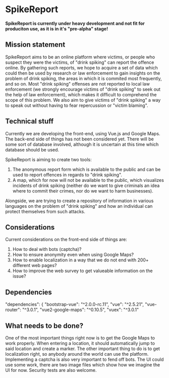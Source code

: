# SpikeReport

<b>SpikeReport is currently under heavy development and not fit for produciton use, as it is in it's "pre-alpha" stage!</b>

## Mission statement

SpikeReport aims to be an online platform where victims, or people who suspect they were the victims, of "drink spiking" can report the offence online. By gathering such reports, we hope to acquire a set of data which could then be used by research or law enforcement to gain insights on the problem of drink spiking, the areas in which it is commited most frequently, and so on. 
Most "drink spiking" offenses are not reported to local law enforcement (we strongly encourage victims of "drink spiking" to seek out the help of law enforcement), which makes it difficult to comprehend the scope of this problem.
We also aim to give victims of "drink spiking" a way to speak out without having to fear repercussion or "victim blaming". 

## Technical stuff

Currently we are developing the front-end, using Vue.js and Google Maps. The back-end side of things has not been considered yet.
There will be some sort of database involved, although it is uncertain at this time which database should be used. 

SpikeReport is aiming to create two tools: 
1. The anonymous report form which is available to the public and can be used to report offences in regards to "drink spiking".
2. A map, which for now will not be available to the public, which visualizes incidents of drink spiking (neither do we want to give criminals an idea where to commit their crimes, nor do we want to harm businesses). 

Alongside, we are trying to create a repository of information in various languages on the problem of "drink spiking" and how an individual can protect themselves from such attacks.

## Considerations

Current considerations on the front-end side of things are:
1. How to deal with bots (captcha)?
2. How to ensure anonymity even when using Google Maps?
3. How to enable localization in a way that we do not end with 200+ different web pages?
4. How to improve the web survey to get valueable information on the issue?

## Dependencies

"dependencies": {
    "bootstrap-vue": "^2.0.0-rc.11",
    "vue": "^2.5.21",
    "vue-router": "^3.0.1",
    "vue2-google-maps": "^0.10.5",
    "vuex": "^3.0.1"
    
## What needs to be done?

One of the most important things right now is to get the Google Maps to work properly. When entering a location, it should automatically jump to said location and create a marker.
The other important thing to do is to get localization right, so anybody around the world can use the platform.
Implementing a captcha is also very important to fend off bots.
The UI could use some work, there are two image files which show how we imagine the UI for now. 
Security tests are also welcome.

